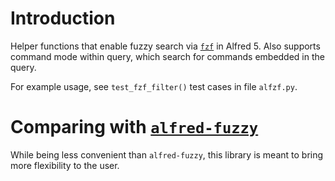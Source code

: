 # Introduction

Helper functions that enable fuzzy search via [`fzf`](https://github.com/junegunn/fzf) in Alfred 5.
Also supports command mode within query, which search for commands embedded in the query.

For example usage, see `test_fzf_filter()` test cases in file `alfzf.py`.

# Comparing with [`alfred-fuzzy`](https://github.com/deanishe/alfred-fuzzy)

While being less convenient than `alfred-fuzzy`, this library is meant to bring more flexibility to the user.
